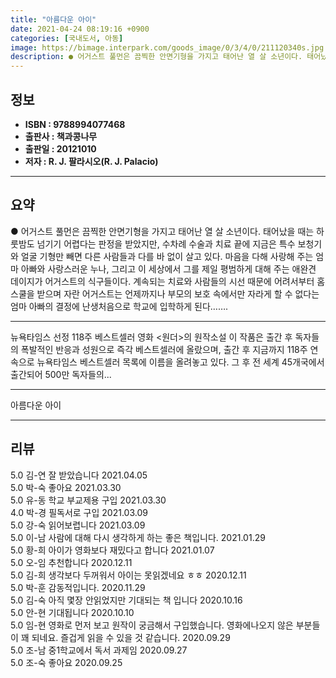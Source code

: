 ```yaml
---
title: "아름다운 아이"
date: 2021-04-24 08:19:16 +0900
categories: [국내도서, 아동]
image: https://bimage.interpark.com/goods_image/0/3/4/0/211120340s.jpg
description: ● 어거스트 풀먼은 끔찍한 안면기형을 가지고 태어난 열 살 소년이다. 태어났을 때는 하룻밤도 넘기기 어렵다는 판정을 받았지만, 수차례 수술과 치료 끝에 지금은 특수 보청기와 얼굴 기형만 빼면 다른 사람들과 다를 바 없이 살고 있다. 마음을 다해 사랑해 주는 엄마 아빠와 사랑스러운 누나
---
```


## **정보**

- **ISBN : 9788994077468**
- **출판사 : 책과콩나무**
- **출판일 : 20121010**
- **저자 : R. J. 팔라시오(R. J. Palacio)**

------



## **요약**

●  어거스트 풀먼은 끔찍한 안면기형을 가지고 태어난 열 살 소년이다. 태어났을 때는 하룻밤도 넘기기 어렵다는 판정을 받았지만, 수차례 수술과 치료 끝에 지금은 특수 보청기와 얼굴 기형만 빼면 다른 사람들과 다를 바 없이 살고 있다. 마음을 다해 사랑해 주는 엄마 아빠와 사랑스러운 누나, 그리고 이 세상에서 그를 제일 평범하게 대해 주는 애완견 데이지가 어거스트의 식구들이다. 계속되는 치료와 사람들의 시선 때문에 어려서부터 홈스쿨을 받으며 자란 어거스트는 언제까지나 부모의 보호 속에서만 자라게 할 수 없다는 엄마 아빠의 결정에 난생처음으로 학교에 입학하게 된다…….

------

뉴욕타임스 선정 118주 베스트셀러&#x0D;영화 &lt;원더&gt;의 원작소설&#x0D;&#x0D;이 작품은 출간 후 독자들의 폭발적인 반응과 성원으로 즉각 베스트셀러에 올랐으며, 출간 후 지금까지 118주 연속으로 뉴욕타임스 베스트셀러 목록에 이름을 올려놓고 있다. 그 후 전 세계 45개국에서 출간되어 500만 독자들의... 

------


아름다운 아이 

------


## **리뷰** 

5.0 김-연 잘 받았습니다  2021.04.05 <br/>5.0 박-숙 좋아요 2021.03.30 <br/>5.0 유-동 학교 부교제용 구입 2021.03.30 <br/>4.0 박-경 필독서로 구입 2021.03.09 <br/>5.0 강-숙 읽어보렵니다 2021.03.09 <br/>5.0 이-남 사람에 대해 다시 생각하게 하는 좋은 책입니다. 2021.01.29 <br/>5.0 황-희 아이가 영화보다 재밌다고 합니다 2021.01.07 <br/>5.0 오-임 추천합니다 2020.12.11 <br/>5.0 김-희 생각보다 두꺼워서 아이는 못읽겠네요 ㅎㅎ 2020.12.11 <br/>5.0 박-훈 감동적입니다. 2020.11.29 <br/>5.0 김-숙 아직 몇장 안읽었지만 기대되는
책 입니다 2020.10.16 <br/>5.0 안-현 기대됩니다 2020.10.10 <br/>5.0 임-현 영화로 먼저 보고 원작이 궁금해서 구입했습니다. 영화에나오지 않은 부분들이 꽤 되네요. 즐겁게 읽을 수 있을 것 같습니다. 2020.09.29 <br/>5.0 조-남 중1학교에서 독서 과제임 2020.09.27 <br/>5.0 조-숙 좋아요 2020.09.25 <br/>